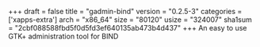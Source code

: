 +++
draft = false
title = "gadmin-bind"
version = "0.2.5-3"
categories = ['xapps-extra']
arch = "x86_64"
size = "80120"
usize = "324007"
sha1sum = "2cbf088588fbd5f0d5fd3ef640135ab473b4d437"
+++
An easy to use GTK+ administration tool for BIND